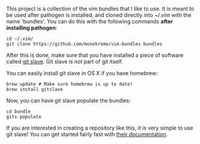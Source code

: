 This project is a collection of the vim bundles that I like to
use. It is meant to be used after pathogen is installed, and
cloned directly into ~/.vim with the name 'bundles'. You can
do this with the following commands **after installing
pathogen**:

    cd ~/.vim/
    git clone https://github.com/monokrome/vim-bundles bundles

After this is done, make sure that you have installed a piece of
software called [git slave](http://gitslave.sourceforge.net/).
Git slave *is not* part of git itself.

You can easily install git slave in OS X if you have homebrew:

    brew update # Make sure homebrew is up to date!
    brew install gitslave

Now, you can have git slave populate the bundles:

    cd bundle
    gits populate

If you are interested in creating a repository like this, it is
very simple to use git slave! You can get started fairly fast with
[their documentation](http://gitslave.sourceforge.net/gits-man-page.html).
